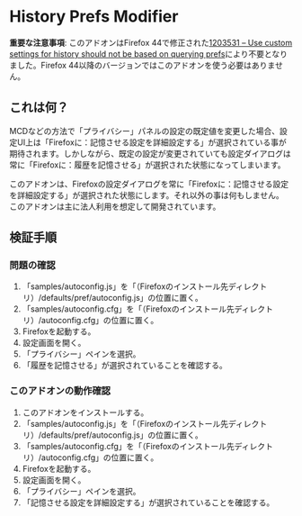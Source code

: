 # History Prefs Modifier

**重要な注意事項**: このアドオンはFirefox 44で修正された[1203531 – Use custom settings for history should not be based on querying prefs](https://bugzilla.mozilla.org/show_bug.cgi?id=1203531)により不要となりました。Firefox 44以降のバージョンではこのアドオンを使う必要はありません。

## これは何？

MCDなどの方法で「プライバシー」パネルの設定の既定値を変更した場合、設定UI上は「Firefoxに：記憶させる設定を詳細設定する」が選択されている事が期待されます。しかしながら、既定の設定が変更されていても設定ダイアログは常に「Firefoxに：履歴を記憶させる」が選択された状態になってしまいます。

このアドオンは、Firefoxの設定ダイアログを常に「Firefoxに：記憶させる設定を詳細設定する」が選択された状態にします。それ以外の事は何もしません。
このアドオンは主に法人利用を想定して開発されています。

## 検証手順

### 問題の確認

 1. 「samples/autoconfig.js」を「（Firefoxのインストール先ディレクトリ）/defaults/pref/autoconfig.js」の位置に置く。
 2. 「samples/autoconfig.cfg」を「（Firefoxのインストール先ディレクトリ）/autoconfig.cfg」の位置に置く。
 3. Firefoxを起動する。
 4. 設定画面を開く。
 5. 「プライバシー」ペインを選択。
 6. 「履歴を記憶させる」が選択されていることを確認する。

### このアドオンの動作確認

 1. このアドオンをインストールする。
 2. 「samples/autoconfig.js」を「（Firefoxのインストール先ディレクトリ）/defaults/pref/autoconfig.js」の位置に置く。
 3. 「samples/autoconfig.cfg」を「（Firefoxのインストール先ディレクトリ）/autoconfig.cfg」の位置に置く。
 4. Firefoxを起動する。
 5. 設定画面を開く。
 6. 「プライバシー」ペインを選択。
 7. 「記憶させる設定を詳細設定する」が選択されていることを確認する。

